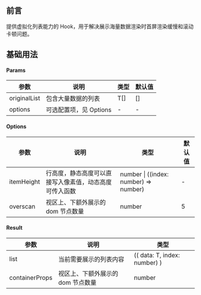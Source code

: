 ## 前言

提供虚拟化列表能力的 Hook，用于解决展示海量数据渲染时首屏渲染缓慢和滚动卡顿问题。

## 基础用法

<virtual-list />

<script setup>
  import VirtualList from './demos/virtual-list.vue'
</script>

#### Params

| 参数         | 说明                   | 类型 | 默认值 |
| ------------ | ---------------------- | ---- | ------ |
| originalList | 包含大量数据的列表     | T[]  | []     |
| options      | 可选配置项，见 Options | -    | -      |

#### Options

| 参数       | 说明                                                   | 类型                                  | 默认值 |
| ---------- | ------------------------------------------------------ | ------------------------------------- | ------ |
| itemHeight | 行高度，静态高度可以直接写入像素值，动态高度可传入函数 | number \| ((index: number) => number) | -      |
| overscan   | 视区上、下额外展示的 dom 节点数量                      | number                                | 5      |

#### Result

| 参数           | 说明                              | 类型                         |
| -------------- | --------------------------------- | ---------------------------- |
| list           | 当前需要展示的列表内容            | (( data: T, index: number) ) |
| containerProps | 视区上、下额外展示的 dom 节点数量 | number                       |
